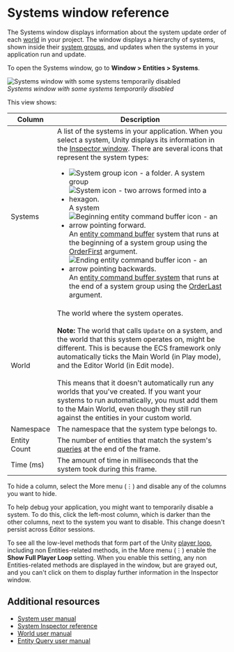 # Systems window reference

The Systems window displays information about the system update order of each [world](concepts-worlds.md) in your project. The window displays a hierarchy of systems, shown inside their [system groups](concepts-systems.md#system-groups), and updates when the systems in your application run and update. 

To open the Systems window, go to **Window &gt; Entities &gt; Systems**. 

![Systems window with some systems temporarily disabled](images/editor-system-window.png)<br/>_Systems window with some systems temporarily disabled_

This view shows:

|**Column**|**Description**|
|---|---|
|Systems|A list of the systems in your application. When you select a system, Unity displays its information in the [Inspector window](editor-system-inspector.md). There are several icons that represent the system types:<ul><li>![System group icon - a folder.](images/editor-system-group.png) A system group</li><li>![System icon - two arrows formed into a hexagon.](images/editor-system.png) A system</li><li>![Beginning entity command buffer icon - an arrow pointing forward.](images/editor-system-start-step.png) An [entity command buffer](systems-entity-command-buffers.md) system that runs at the beginning of a system group using the [OrderFirst](xref:Unity.Entities.UpdateInGroupAttribute.OrderFirst) argument.</li><li>![Ending entity command buffer icon - an arrow pointing backwards.](images/editor-system-end-step.png) An [entity command buffer system](systems-entity-command-buffers.md) that runs at the end of a system group using the [OrderLast](xref:Unity.Entities.UpdateInGroupAttribute.OrderLast) argument.</li></ul>|
|World|The world where the system operates.<br/><br/>**Note:** The world that calls `Update` on a system, and the world that this system operates on, might be different. This is because the ECS framework only automatically ticks the Main World (in Play mode), and the Editor World (in Edit mode). <br/><br/>This means that it doesn't automatically run any worlds that you've created. If you want your systems to run automatically, you must add them to the Main World, even though they still run against the entities in your custom world. |
|Namespace|The namespace that the system type belongs to.|
|Entity Count|The number of entities that match the system's [queries](systems-entityquery.md) at the end of the frame.|
|Time (ms)|The amount of time in milliseconds that the system took during this frame. |

To hide a column, select the More menu (⋮) and disable any of the columns you want to hide. 

To help debug your application, you might want to temporarily disable a system. To do this, click the left-most column, which is darker than the other columns, next to the system you want to disable. This change doesn't persist across Editor sessions. 

To see all the low-level methods that form part of the Unity [player loop](https://docs.unity3d.com/ScriptReference/LowLevel.PlayerLoop.html), including non Entities-related methods, in the More menu (⋮) enable the **Show Full Player Loop** setting. When you enable this setting, any non Entities-related methods are displayed in the window, but are grayed out, and you can't click on them to display further information in the Inspector window.

## Additional resources

* [System user manual](concepts-systems.md)
* [System Inspector reference](editor-system-inspector.md)
* [World user manual](concepts-worlds.md)
* [Entity Query user manual](systems-entityquery.md)


